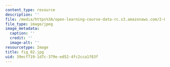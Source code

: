 ```yaml
---
content_type: resource
description: ''
file: /media/https%3A/open-learning-course-data-rc.s3.amazonaws.com/2-007-design-and-manufacturing-i-spring-2009/39ecf7191d7c379eed524fc2cca1f83f_fig_02.jpg
file_type: image/jpeg
image_metadata:
  caption: ''
  credit: ''
  image-alt: ''
resourcetype: Image
title: fig_02.jpg
uid: 39ecf719-1d7c-379e-ed52-4fc2cca1f83f
---
```

